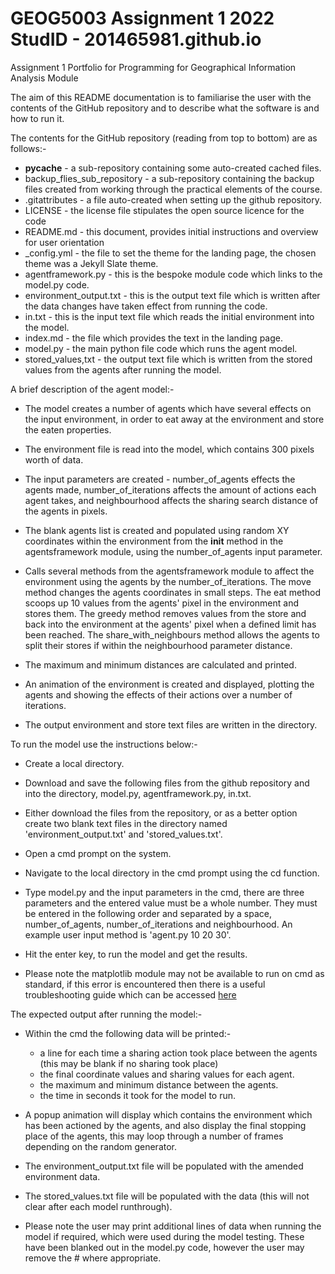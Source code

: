 # GEOG5003 Assignment 1 2022 StudID - 201465981.github.io
 Assignment 1 Portfolio for Programming for Geographical Information Analysis Module


The aim of this README documentation is to familiarise the user with the contents of the GitHub
repository and to describe what the software is and how to run it. 


The contents for the GitHub repository (reading from top to bottom) are as follows:-
- __pycache__ - a sub-repository containing some auto-created cached files.
- backup_flies_sub_repository - a sub-repository containing the backup files created from working through
the practical elements of the course.
- .gitattributes - a file auto-created when setting up the github repository.
- LICENSE - the license file stipulates the open source licence for the code
- README.md - this document, provides initial instructions and overview for user orientation
- _config.yml - the file to set the theme for the landing page, the chosen theme was a Jekyll Slate theme.
- agentframework.py - this is the bespoke module code which links to the model.py code.
- environment_output.txt - this is the output text file which is written after the data changes have taken effect from running the code.
- in.txt - this is the input text file which reads the initial environment into the model.
- index.md - the file which provides the text in the landing page.
- model.py - the main python file code which runs the agent model.
- stored_values,txt - the output text file which is written from the stored values from the agents after running the model.


A brief description of the agent model:-
- The model creates a number of agents which have several effects on the input environment, in order
  to eat away at the environment and store the eaten properties. 

- The environment file is read into the model, which contains 300 pixels worth of data.
- The input parameters are created - number_of_agents effects the agents made, 
  number_of_iterations affects the amount of actions each agent takes, and neighbourhood
  affects the sharing search distance of the agents in pixels.
- The blank agents list is created and populated using random XY coordinates within the 
  environment from the __init__ method in the agentsframework module, using the number_of_agents
  input parameter.
- Calls several methods from the agentsframework module to affect the environment using the agents
  by the number_of_iterations. The move method changes the agents coordinates in small steps. The 
  eat method scoops up 10 values from the agents' pixel in the environment and stores them. The greedy
  method removes values from the store and back into the environment at the agents' pixel when a defined
  limit has been reached. The share_with_neighbours method allows the agents to split their stores if 
  within the neighbourhood parameter distance.
- The maximum and minimum distances are calculated and printed.
- An animation of the environment is created and displayed, plotting the agents and showing the effects of
  their actions over a number of iterations.
- The output environment and store text files are written in the directory.


To run the model use the instructions below:-
- Create a local directory.
- Download and save the following files from the github repository and into the directory, 
  model.py, agentframework.py, in.txt.
- Either download the files from the repository, or as a better option create two blank text files in the
  directory named 'environment_output.txt' and 'stored_values.txt'.
- Open a cmd prompt on the system.
- Navigate to the local directory in the cmd prompt using the cd function.
- Type model.py and the input parameters in the cmd, there are three parameters and the entered value
  must be a whole number. They must be entered in the following order and separated by a space, number_of_agents,
  number_of_iterations and neighbourhood. An example user input method is 'agent.py 10 20 30'.
- Hit the enter key, to run the model and get the results.

- Please note the matplotlib module may not be available to run on cmd as standard, if this error is 
  encountered then there is a useful troubleshooting guide which can be accessed [here](https://pythonguides.com/no-module-named-matplotlib/#:~:text=the%20above%20topics.-,modulenotfounderror%3A%20no%20module%20named%20'matplotlib'%20pycharm,most%20probably%20it%20will%20work.)
  

The expected output after running the model:-
- Within the cmd the following data will be printed:- 
    - a line for each time a sharing action took place between the agents (this may be blank if no sharing took place)
	- the final coordinate values and sharing values for each agent.
	- the maximum and minimum distance between the agents.
	- the time in seconds it took for the model to run.
- A popup animation will display which contains the environment which has been actioned by the agents,
  and also display the final stopping place of the agents, this may loop through a number of frames
  depending on the random generator.
- The environment_output.txt file will be populated with the amended environment data.
- The stored_values.txt file will be populated with the data (this will not clear after each model runthrough).

- Please note the user may print additional lines of data when running the model if required, 
  which were used during the model testing. These have been blanked out in the model.py code,
  however the user may remove the # where appropriate. 